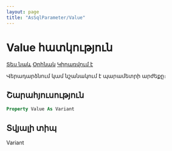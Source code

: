 ```yaml
---
layout: page
title: "AsSqlParameter/Value"
---
```



# Value հատկություն

[Տես նաև](../AsSqlParameter.md) [Օրինակ](../../Examples/AsSqlCommand.md)  [Կիրառվում է](../AsSqlParameter.md) 

Վերադարձնում կամ նշանակում է պարամետրի արժեքը։

## Շարահյուսություն

``` vb
Property Value As Variant
```

## Տվյալի տիպ
Variant


